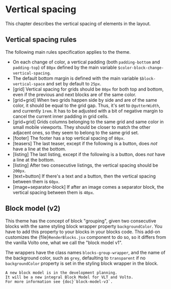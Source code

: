 # Vertical spacing

This chapter describes the vertical spacing of elements in the layout.

## Vertical spacing rules

The following main rules specification applies to the theme.

-   On each change of color, a vertical padding (both `padding-bottom` and `padding-top`) of `80px` defined by the main variable `$color-block-change-vertical-spacing`.
-   The default bottom margin is defined with the main variable `$block-vertical-space` and set by default to `25px`.
-   [grid] Vertical spacing for grids should be `80px` for both top and bottom, even if the previous and next blocks are of the same color.
-   [grid+grid] When two grids happen side by side and are of the same color, it should be equal to the grid gap.
    Thus, it's set to `@gutterWidth`, and currently `1rem`.
    It has to be adjusted with a bit of negative margin to cancel the current inner padding in grid cells.
-   [grid+grid] Grids columns belonging to the same grid and same color in small mobile viewports.
    They should be closer to match the other adjacent ones, so they seem to belong to the same grid set.
-   [footer] The footer has a top vertical spacing of `80px`.
-   [teasers] The last teaser, except if the following is a button, does _not_ have a line at the bottom.
-   [listing] The last listing, except if the following is a button, does _not_ have a line at the bottom.
-   [listing] After two consecutive listings, the vertical spacing should be `200px`.
-   [text+button] If there's a text and a button, then the vertical spacing between them is `60px`.
-   [image+separator-block] If after an image comes a separator block, the vertical spacing between them is `40px`.


## Block model (v2)

This theme has the concept of block "grouping", given two consecutive blocks with the same styling block wrapper property `backgroundColor`.
You have to add this property to your blocks in your blocks code.
This add-on customizes the {file}`RenderBlocks.jsx` component to do so, so it differs from the vanilla Volto one, what we call the "block model v1".

The wrappers have the class names `blocks-group-wrapper`, and the name of the background color, such as `grey`, defaulting to `transparent` if no `backgroundColor` property is set in the styling block wrapper in the block.

```{important}
A new block model is in the development planning.
It will be a new integral Block Model for VLT and Volto.
For more information see {doc}`block-model-v3`.
```
